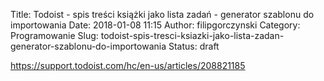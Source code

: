 Title: Todoist - spis treści książki jako lista zadań - generator szablonu do importowania
Date: 2018-01-08 11:15
Author: filipgorczynski
Category: Programowanie
Slug: todoist-spis-tresci-ksiazki-jako-lista-zadan-generator-szablonu-do-importowania
Status: draft

https://support.todoist.com/hc/en-us/articles/208821185
